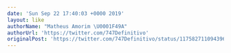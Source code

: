 ```yaml
---
date: 'Sun Sep 22 17:40:03 +0000 2019'
layout: like
authorName: "Matheus Amorim \U0001F49A"
authorUrl: 'https://twitter.com/747Definitivo'
originalPost: 'https://twitter.com/747Definitivo/status/1175827110943965189'
---
```

